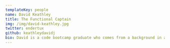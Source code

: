 ```yaml
---
templateKey: people
name: David Keathley
title: The Functional Captain
img: /img/david-keathley.jpg
twitter: endertux
github: keathleydavidj
bio: David is a code bootcamp graduate who comes from a background in auto mechanics and fintech. As a functional programming advocate, David thinks a lot about reducing cognitive load and barriers to entry for new developers. Outside of work he is into PC gaming, mechanical keyboards, and astronomy.
---
```

